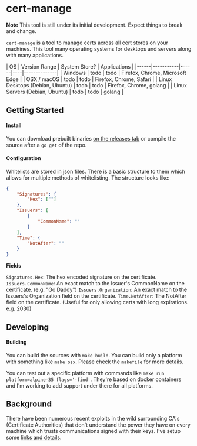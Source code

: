 # cert-manage

**Note** This tool is still under its initial development. Expect things to break and change.

`cert-manage` is a tool to manage certs across all cert stores on your machines. This tool many operating systems for desktops and servers along with many applications.

|  OS  | Version Range | System Store? | Applications |
|------|-----------|------|----|--------------|
| Windows | todo | todo | Firefox, Chrome, Microsoft Edge |
| OSX / macOS | todo | todo | Firefox, Chrome, Safari |
| Linux Desktops (Debian, Ubuntu) | todo | todo | Firefox, Chrome, golang |
| Linux Servers (Debian, Ubuntu) | todo | todo | golang |

## Getting Started

#### Install

You can download prebuilt binaries [on the releases tab](https://github.com/adamdecaf/cert-manage/releases) or compile the source after a `go get` of the repo.

#### Configuration

Whitelists are stored in json files. There is a basic structure to them which allows for multiple methods of whitelisting. The structure looks like:

```json
{
    "Signatures": {
        "Hex": [""]
    },
    "Issuers": [
        {
            "CommonName": ""
        }
    ],
    "Time": {
        "NotAfter": ""
    }
}
```

**Fields**

`Signatures.Hex`: The hex encoded signature on the certificate.
`Issuers.CommonName`: An exact match to the Issuer's CommonName on the certificate. (e.g. "Go Daddy")
`Issuers.Organization`: An exact match to the Issuers's Organization field on the certificate.
`Time.NotAfter`: The NotAfter field on the certificate. (Useful for only allowing certs with long expirations. e.g. 2030)

## Developing

#### Building

You can build the sources with `make build`. You can build only a platform with something like `make osx`. Please check the `makefile` for more details.

You can test out a specific platform with commands like `make run platform=alpine-35 flags='-find'`. They're based on docker containers and I'm working to add support under there for all platforms.

## Background

There have been numerous recent exploits in the wild surrounding CA's (Certificate Authorities) that don't understand the power they have on every machine which trusts communications signed with their keys. I've setup some [links and details](docs/why/).

